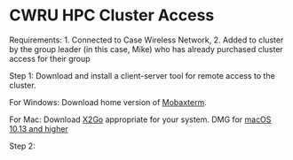 # CWRU HPC Cluster Access

Requirements: 1. Connected to Case Wireless Network, 2. Added to cluster by the group leader (in this case, Mike) who has already purchased cluster access for their group

Step 1: Download and install a client-server tool for remote access to the cluster. 

  For Windows: Download home version of [Mobaxterm](https://mobaxterm.mobatek.net/download.html).
  
  For Mac: Download [X2Go](https://wiki.x2go.org/doku.php) appropriate for your system. DMG for [macOS 10.13 and higher](https://code.x2go.org/releases/X2GoClient_latest_macosx_10_13.dmg)
  
Step 2:
